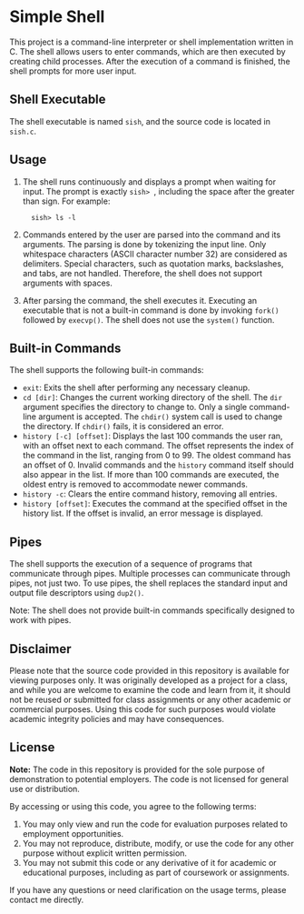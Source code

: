 # Simple Shell

This project is a command-line interpreter or shell implementation written in C. The shell allows users to enter commands, which are then executed by creating child processes. After the execution of a command is finished, the shell prompts for more user input.

## Shell Executable

The shell executable is named `sish`, and the source code is located in `sish.c`.

## Usage

1. The shell runs continuously and displays a prompt when waiting for input. The prompt is exactly `sish> `, including the space after the greater than sign. For example:

         sish> ls -l
         

2. Commands entered by the user are parsed into the command and its arguments. The parsing is done by tokenizing the input line. Only whitespace characters (ASCII character number 32) are considered as delimiters. Special characters, such as quotation marks, backslashes, and tabs, are not handled. Therefore, the shell does not support arguments with spaces.

3. After parsing the command, the shell executes it. Executing an executable that is not a built-in command is done by invoking `fork()` followed by `execvp()`. The shell does not use the `system()` function.

## Built-in Commands

The shell supports the following built-in commands:

- `exit`: Exits the shell after performing any necessary cleanup.
- `cd [dir]`: Changes the current working directory of the shell. The `dir` argument specifies the directory to change to. Only a single command-line argument is accepted. The `chdir()` system call is used to change the directory. If `chdir()` fails, it is considered an error.
- `history [-c] [offset]`: Displays the last 100 commands the user ran, with an offset next to each command. The offset represents the index of the command in the list, ranging from 0 to 99. The oldest command has an offset of 0. Invalid commands and the `history` command itself should also appear in the list. If more than 100 commands are executed, the oldest entry is removed to accommodate newer commands.
- `history -c`: Clears the entire command history, removing all entries.
- `history [offset]`: Executes the command at the specified offset in the history list. If the offset is invalid, an error message is displayed.

## Pipes

The shell supports the execution of a sequence of programs that communicate through pipes. Multiple processes can communicate through pipes, not just two. To use pipes, the shell replaces the standard input and output file descriptors using `dup2()`.

Note: The shell does not provide built-in commands specifically designed to work with pipes.

## Disclaimer

Please note that the source code provided in this repository is available for viewing purposes only. It was originally developed as a project for a class, and while you are welcome to examine the code and learn from it, it should not be reused or submitted for class assignments or any other academic or commercial purposes. Using this code for such purposes would violate academic integrity policies and may have consequences.

## License

**Note:** The code in this repository is provided for the sole purpose of demonstration to potential employers. The code is not licensed for general use or distribution.

By accessing or using this code, you agree to the following terms:

1. You may only view and run the code for evaluation purposes related to employment opportunities.
2. You may not reproduce, distribute, modify, or use the code for any other purpose without explicit written permission.
3. You may not submit this code or any derivative of it for academic or educational purposes, including as part of coursework or assignments.

If you have any questions or need clarification on the usage terms, please contact me directly.


